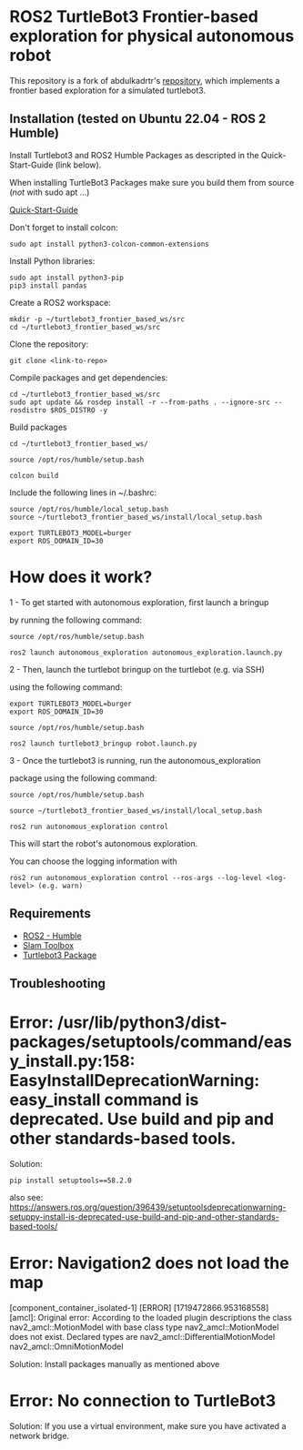 # ROS2 TurtleBot3 Frontier-based exploration for physical autonomous robot
This repository is a fork of abdulkadrtr's [repository](https://github.com/nadja4/turtlebot3-ros2-autonomous-frontier-based-exploration), which implements a frontier based exploration for a simulated turtlebot3.

## Installation (tested on Ubuntu 22.04 - ROS 2 Humble)

Install Turtlebot3 and ROS2 Humble Packages as descripted in the Quick-Start-Guide (link below). 

When installing TurtleBot3 Packages make sure you build them from source (*not* with sudo apt ...)

[Quick-Start-Guide](https://emanual.robotis.com/docs/en/platform/turtlebot3/quick-start/)

Don't forget to install colcon:
```
sudo apt install python3-colcon-common-extensions
```
Install Python libraries:
```
sudo apt install python3-pip
pip3 install pandas
```
Create a ROS2 workspace:
```
mkdir -p ~/turtlebot3_frontier_based_ws/src
cd ~/turtlebot3_frontier_based_ws/src
```
Clone the repository:
```
git clone <link-to-repo>
```
Compile packages and get dependencies:
```
cd ~/turtlebot3_frontier_based_ws/src
sudo apt update && rosdep install -r --from-paths . --ignore-src --rosdistro $ROS_DISTRO -y
```
Build packages
```
cd ~/turtlebot3_frontier_based_ws/

source /opt/ros/humble/setup.bash

colcon build
```
Include the following lines in ~/.bashrc:
```
source /opt/ros/humble/local_setup.bash
source ~/turtlebot3_frontier_based_ws/install/local_setup.bash

export TURTLEBOT3_MODEL=burger
export ROS_DOMAIN_ID=30
```

# How does it work?

1 - To get started with autonomous exploration, first launch a bringup 

by running the following command:

```
source /opt/ros/humble/setup.bash

ros2 launch autonomous_exploration autonomous_exploration.launch.py
```

2 - Then, launch the turtlebot bringup on the turtlebot (e.g. via SSH)

using the following command:

```
export TURTLEBOT3_MODEL=burger
export ROS_DOMAIN_ID=30

source /opt/ros/humble/setup.bash

ros2 launch turtlebot3_bringup robot.launch.py
```

3 - Once the turtlebot3 is running, run the autonomous_exploration 

package using the following command:

```
source /opt/ros/humble/setup.bash

source ~/turtlebot3_frontier_based_ws/install/local_setup.bash

ros2 run autonomous_exploration control
```
This will start the robot's autonomous exploration.

You can choose the logging information with
```
ros2 run autonomous_exploration control --ros-args --log-level <log-level> (e.g. warn)
```

## Requirements

- [ROS2 - Humble](https://docs.ros.org/en/humble/Installation.html)
- [Slam Toolbox](https://github.com/SteveMacenski/slam_toolbox/blob/ros2/launch/online_async_launch.py)
- [Turtlebot3 Package](https://emanual.robotis.com/docs/en/platform/turtlebot3/quick-start/)

## Troubleshooting

# Error: /usr/lib/python3/dist-packages/setuptools/command/easy_install.py:158: EasyInstallDeprecationWarning: easy_install command is deprecated. Use build and pip and other standards-based tools. 

Solution:
```
pip install setuptools==58.2.0
```
also see: https://answers.ros.org/question/396439/setuptoolsdeprecationwarning-setuppy-install-is-deprecated-use-build-and-pip-and-other-standards-based-tools/  

# Error: Navigation2 does not load the map
[component_container_isolated-1] [ERROR] [1719472866.953168558] [amcl]: Original error: According to the loaded plugin descriptions the class nav2_amcl::MotionModel with base class type nav2_amcl::MotionModel does not exist. Declared types are  nav2_amcl::DifferentialMotionModel nav2_amcl::OmniMotionModel 

Solution:
Install packages manually as mentioned above

# Error: No connection to TurtleBot3 
Solution: 
If you use a virtual environment, make sure you have activated a network bridge. 
